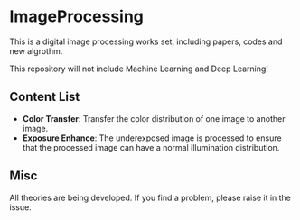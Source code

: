 # ImageProcessing
 
This is a digital image processing works set, including papers, codes and new algrothm.

This repository will not include Machine Learning and Deep Learning!

## Content List

- **Color Transfer**: Transfer the color distribution of one image to another image.
- **Exposure Enhance**: The underexposed image is processed to ensure that the processed image can have a normal illumination distribution.

## Misc

All theories are being developed. If you find a problem, please raise it in the issue.